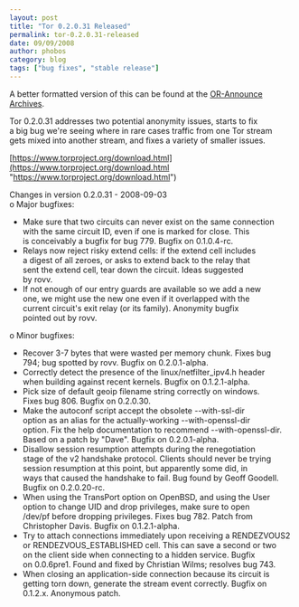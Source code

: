 ```yaml
---
layout: post
title: "Tor 0.2.0.31 Released"
permalink: tor-0.2.0.31-released
date: 09/09/2008
author: phobos
category: blog
tags: ["bug fixes", "stable release"]
---
```


A better formatted version of this can be found at the [OR-Announce Archives](http://archives.seul.org/or/announce/Sep-2008/msg00000.html).

Tor 0.2.0.31 addresses two potential anonymity issues, starts to fix  
a big bug we're seeing where in rare cases traffic from one Tor stream  
gets mixed into another stream, and fixes a variety of smaller issues.

[https://www.torproject.org/download.html](https://www.torproject.org/download.html "https://www.torproject.org/download.html")

Changes in version 0.2.0.31 - 2008-09-03  
 o Major bugfixes:  
 - Make sure that two circuits can never exist on the same connection  
 with the same circuit ID, even if one is marked for close. This  
 is conceivably a bugfix for bug 779. Bugfix on 0.1.0.4-rc.  
 - Relays now reject risky extend cells: if the extend cell includes  
 a digest of all zeroes, or asks to extend back to the relay that  
 sent the extend cell, tear down the circuit. Ideas suggested  
 by rovv.  
 - If not enough of our entry guards are available so we add a new  
 one, we might use the new one even if it overlapped with the  
 current circuit's exit relay (or its family). Anonymity bugfix  
 pointed out by rovv.

o Minor bugfixes:  
 - Recover 3-7 bytes that were wasted per memory chunk. Fixes bug  
 794; bug spotted by rovv. Bugfix on 0.2.0.1-alpha.  
 - Correctly detect the presence of the linux/netfilter\_ipv4.h header  
 when building against recent kernels. Bugfix on 0.1.2.1-alpha.  
 - Pick size of default geoip filename string correctly on windows.  
 Fixes bug 806. Bugfix on 0.2.0.30.  
 - Make the autoconf script accept the obsolete --with-ssl-dir  
 option as an alias for the actually-working --with-openssl-dir  
 option. Fix the help documentation to recommend --with-openssl-dir.  
 Based on a patch by "Dave". Bugfix on 0.2.0.1-alpha.  
 - Disallow session resumption attempts during the renegotiation  
 stage of the v2 handshake protocol. Clients should never be trying  
 session resumption at this point, but apparently some did, in  
 ways that caused the handshake to fail. Bug found by Geoff Goodell.  
 Bugfix on 0.2.0.20-rc.  
 - When using the TransPort option on OpenBSD, and using the User  
 option to change UID and drop privileges, make sure to open  
 /dev/pf before dropping privileges. Fixes bug 782. Patch from  
 Christopher Davis. Bugfix on 0.1.2.1-alpha.  
 - Try to attach connections immediately upon receiving a RENDEZVOUS2  
 or RENDEZVOUS\_ESTABLISHED cell. This can save a second or two  
 on the client side when connecting to a hidden service. Bugfix  
 on 0.0.6pre1. Found and fixed by Christian Wilms; resolves bug 743.  
 - When closing an application-side connection because its circuit is  
 getting torn down, generate the stream event correctly. Bugfix on  
 0.1.2.x. Anonymous patch.

